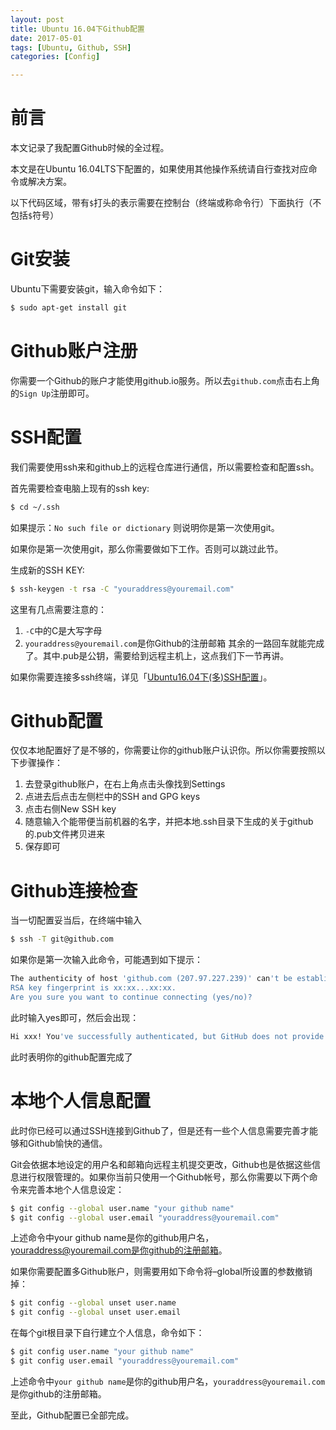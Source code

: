 ```yaml
---
layout: post
title: Ubuntu 16.04下Github配置
date: 2017-05-01
tags: [Ubuntu, Github, SSH]
categories: [Config]

---
```


# 前言

本文记录了我配置Github时候的全过程。

本文是在Ubuntu 16.04LTS下配置的，如果使用其他操作系统请自行查找对应命令或解决方案。

以下代码区域，带有`$`打头的表示需要在控制台（终端或称命令行）下面执行（不包括`$`符号）

<!-- more -->

# Git安装

Ubuntu下需要安装git，输入命令如下：
``` bash
$ sudo apt-get install git
```

# Github账户注册

你需要一个Github的账户才能使用github.io服务。所以去`github.com`点击右上角的`Sign Up`注册即可。

# SSH配置
我们需要使用ssh来和github上的远程仓库进行通信，所以需要检查和配置ssh。

首先需要检查电脑上现有的ssh key:
``` bash
$ cd ~/.ssh
```
如果提示：`No such file or dictionary` 则说明你是第一次使用git。

如果你是第一次使用git，那么你需要做如下工作。否则可以跳过此节。

生成新的SSH KEY:
``` bash
$ ssh-keygen -t rsa -C "youraddress@youremail.com"
```
这里有几点需要注意的：
1. `-C`中的C是大写字母
2. `youraddress@youremail.com`是你Github的注册邮箱
其余的一路回车就能完成了。其中.pub是公钥，需要给到远程主机上，这点我们下一节再讲。

如果你需要连接多ssh终端，详见「[Ubuntu16.04下(多)SSH配置](/2017/05/02/Ubuntu-SSH-config)」。

# Github配置

仅仅本地配置好了是不够的，你需要让你的github账户认识你。所以你需要按照以下步骤操作：
1. 去登录github账户，在右上角点击头像找到Settings
2. 点进去后点击左侧栏中的SSH and GPG keys
3. 点击右侧New SSH key
4. 随意输入个能带便当前机器的名字，并把本地.ssh目录下生成的关于github的.pub文件拷贝进来
5. 保存即可

# Github连接检查

当一切配置妥当后，在终端中输入
``` bash
$ ssh -T git@github.com
```
如果你是第一次输入此命令，可能遇到如下提示：
``` bash
The authenticity of host 'github.com (207.97.227.239)' can't be established.
RSA key fingerprint is xx:xx...xx:xx.
Are you sure you want to continue connecting (yes/no)?
```
此时输入yes即可，然后会出现：
``` bash
Hi xxx! You've successfully authenticated, but GitHub does not provide shell access.
```
此时表明你的github配置完成了

# 本地个人信息配置

此时你已经可以通过SSH连接到Github了，但是还有一些个人信息需要完善才能够和Github愉快的通信。

Git会依据本地设定的用户名和邮箱向远程主机提交更改，Github也是依据这些信息进行权限管理的。如果你当前只使用一个Github帐号，那么你需要以下两个命令来完善本地个人信息设定：
``` bash
$ git config --global user.name "your github name"
$ git config --global user.email "youraddress@youremail.com"
```
上述命令中your github name是你的github用户名，youraddress@youremail.com是你github的注册邮箱。

如果你需要配置多Github账户，则需要用如下命令将–global所设置的参数撤销掉：
``` bash
$ git config --global unset user.name
$ git config --global unset user.email
```
在每个git根目录下自行建立个人信息，命令如下：
``` bash
$ git config user.name "your github name"
$ git config user.email "youraddress@youremail.com"
```
上述命令中`your github name`是你的github用户名，`youraddress@youremail.com`是你github的注册邮箱。

至此，Github配置已全部完成。
